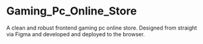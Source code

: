 # Gaming_Pc_Online_Store
A clean and robust frontend gaming pc online store. Designed from straight via Figma and developed and deployed to the browser.
